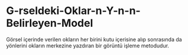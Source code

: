 # G-rseldeki-Oklar-n-Y-n-n-Belirleyen-Model
Görsel içerinde verilen okların her birini kutu içerisine alıp sonrasında da yönlerini okların merkezine yazdıran bir görüntü işleme metodudur.
